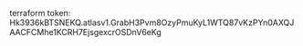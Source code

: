 terraform token:
Hk3936kBTSNEKQ.atlasv1.GrabH3Pvm8OzyPmuKyL1WTQ87vKzPYn0AXQJAACFCMhe1KCRH7EjsgexcrOSDnV6eKg